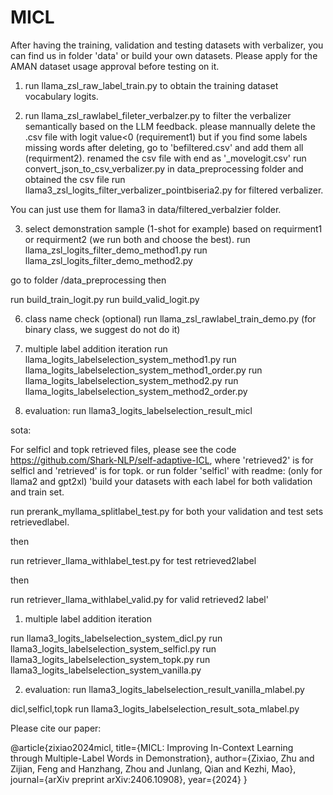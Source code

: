 # MICL
After having the training, validation and testing datasets with verbalizer, you can find us in folder 'data' or build your own datasets. Please apply for the AMAN dataset usage approval before testing on it.

1. run llama_zsl_raw_label_train.py to obtain the training dataset vocabulary logits.

2. run llama_zsl_rawlabel_fileter_verbalzer.py to filter the verbalizer semantically based on the LLM feedback. 
please mannually delete the .csv file with logit value<0 (requirement1) but if you find some labels missing words after deleting, go to 'befiltered.csv' and add them all (requirment2). renamed the csv file with end as '_movelogit.csv'
run convert_json_to_csv_verbalizer.py in data_preprocessing folder and obtained the csv file 
run llama3_zsl_logits_filter_verbalizer_pointbiseria2.py for filtered verbalizer.

You can just use them for llama3 in data/filtered_verbalzier folder.

3. select demonstration sample (1-shot for example) based on requirment1 or requirment2 (we run both and choose the best).
run llama_zsl_logits_filter_demo_method1.py
run llama_zsl_logits_filter_demo_method2.py

go to folder /data_preprocessing
then

run build_train_logit.py
run build_valid_logit.py

6. class name check (optional)
run llama_zsl_rawlabel_train_demo.py (for binary class, we suggest do not do it)

7. multiple label addition iteration
run llama_logits_labelselection_system_method1.py
run llama_logits_labelselection_system_method1_order.py
run llama_logits_labelselection_system_method2.py
run llama_logits_labelselection_system_method2_order.py

8. evaluation:
run llama3_logits_labelselection_result_micl


sota:

For selficl and topk retrieved files, please see the code https://github.com/Shark-NLP/self-adaptive-ICL, where 'retrieved2' is for selficl and 'retrieved' is for topk. or run folder 'selficl' with readme: (only for llama2 and gpt2xl)
'build your datasets with each label for both validation and train set.

run prerank_myllama_splitlabel_test.py for both your validation and test sets retrievedlabel.

then

run retriever_llama_withlabel_test.py for test retrieved2label

then 

run retriever_llama_withlabel_valid.py for valid retrieved2 label'


1. multiple label addition iteration

run llama3_logits_labelselection_system_dicl.py
run llama3_logits_labelselection_system_selficl.py
run llama3_logits_labelselection_system_topk.py
run llama3_logits_labelselection_system_vanilla.py


2. evaluation:
run llama3_logits_labelselection_result_vanilla_mlabel.py

dicl,selficl,topk
run llama3_logits_labelselection_result_sota_mlabel.py


Please cite our paper:

@article{zixiao2024micl,
  title={MICL: Improving In-Context Learning through Multiple-Label Words in Demonstration},
  author={Zixiao, Zhu and Zijian, Feng and Hanzhang, Zhou and Junlang, Qian and Kezhi, Mao},
  journal={arXiv preprint arXiv:2406.10908},
  year={2024}
}
